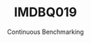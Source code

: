 ---
layout: docu
title: IMDBQ019
subtitle: Continuous Benchmarking
selected: IMDB
expanded: Benchmarking
benchmark: /individual_results/IMDBQ019.html
---